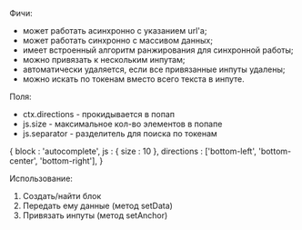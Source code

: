 Фичи:
- может работать асинхронно с указанием url'а;
- может работать синхронно с массивом данных;
- имеет встроенный алгоритм ранжирования для синхронной работы;
- можно привязать к нескольким инпутам;
- автоматически удаляется, если все привязанные инпуты удалены;
- можно искать по токенам вместо всего текста в инпуте.

Поля:
- ctx.directions - прокидывается в попап
- js.size - максимальное кол-во элементов в попапе
- js.separator - разделитель для поиска по токенам

{
    block : 'autocomplete',
    js : { size : 10 },
    directions : ['bottom-left', 'bottom-center', 'bottom-right'],
}

Использование:
1) Создать/найти блок
2) Передать ему данные (метод setData)
3) Привязать инпуты (метод setAnchor)
